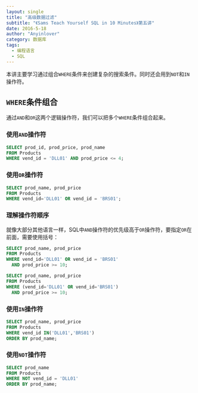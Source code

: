 ```yaml
---
layout: single
title: "高级数据过滤"
subtitle: "《Sams Teach Yourself SQL in 10 Minutes》第五讲"
date: 2016-5-18
author: "Anyinlover"
category: 数据库
tags:
  - 编程语言
  - SQL
---
```

本讲主要学习通过组合`WHERE`条件来创建复杂的搜索条件。同时还会用到`NOT`和`IN`操作符。

## `WHERE`条件组合

通过`AND`和`OR`这两个逻辑操作符，我们可以把多个`WHERE`条件组合起来。

### 使用`AND`操作符

~~~sql
SELECT prod_id, prod_price, prod_name
FROM Products
WHERE vend_id = 'DLL01' AND prod_price <= 4;
~~~

### 使用`OR`操作符

~~~sql
SELECT prod_name, prod_price
FROM Products
WHERE vend_id='DLL01' OR vend_id = 'BRS01';
~~~

### 理解操作符顺序

就像大部分其他语言一样，SQL中`AND`操作符的优先级高于`OR`操作符，要指定`OR`在前面，需要使用括号：

~~~sql
SELECT prod_name, prod_price
FROM Products
WHERE vend_id='DLL01' OR vend_id = 'BRS01'
  AND prod_price >= 10;

SELECT prod_name, prod_price
FROM Products
WHERE (vend_id='DLL01' OR vend_id='BRS01')
  AND prod_price >= 10;
~~~

### 使用`IN`操作符

~~~sql
SELECT prod_name, prod_price
FROM Products
WHERE vend_id IN('DLL01','BRS01')
ORDER BY prod_name;
~~~

### 使用`NOT`操作符

~~~sql
SELECT prod_name
FROM Products
WHERE NOT vend_id = 'DLL01'
ORDER BY prod_name;
~~~
